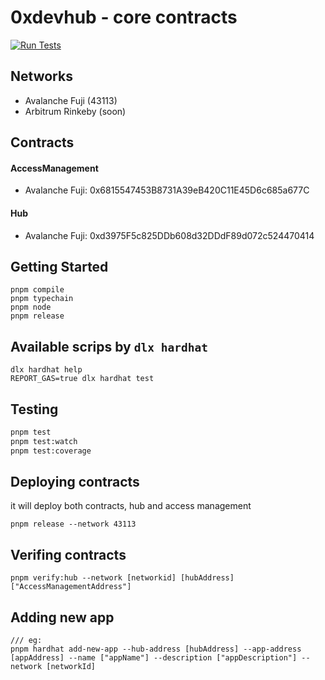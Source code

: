 # 0xdevhub - core contracts

[![Run Tests](https://github.com/0xdevhub/core-contracts/actions/workflows/tests.yml/badge.svg)](https://github.com/0xdevhub/core-contracts/actions/workflows/tests.yml)

## Networks

- Avalanche Fuji (43113)
- Arbitrum Rinkeby (soon)

## Contracts

#### AccessManagement

- Avalanche Fuji: 0x6815547453B8731A39eB420C11E45D6c685a677C

#### Hub

- Avalanche Fuji: 0xd3975F5c825DDb608d32DDdF89d072c524470414

## Getting Started

```shell
pnpm compile
pnpm typechain
pnpm node
pnpm release
```

## Available scrips by `dlx hardhat`

```shell
dlx hardhat help
REPORT_GAS=true dlx hardhat test
```

## Testing

```bash
pnpm test
pnpm test:watch
pnpm test:coverage
```

## Deploying contracts

it will deploy both contracts, hub and access management

```shell
pnpm release --network 43113
```

## Verifing contracts

```shell
pnpm verify:hub --network [networkid] [hubAddress] ["AccessManagementAddress"]
```

## Adding new app

```shell
/// eg:
pnpm hardhat add-new-app --hub-address [hubAddress] --app-address [appAddress] --name ["appName"] --description ["appDescription"] --network [networkId]
```
